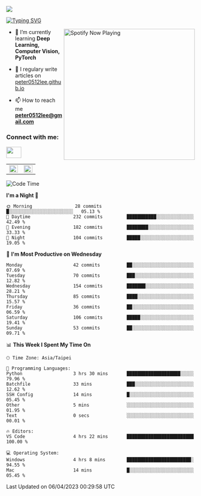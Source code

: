 ![](https://komarev.com/ghpvc/?username=peter0512lee&color=ff69b4)

[![Typing SVG](https://readme-typing-svg.herokuapp.com?color=F742BA&size=22&lines=Hi!+I'm+JYL)](https://git.io/typing-svg)

[<img src="https://spotify-now-playing.peter0512lee.vercel.app/api/spotify-playing" alt="Spotify Now Playing" width="350" align="right" />](https://open.spotify.com/user/21iyoswqgnkoe7peuesmqnhgy)

- 🌱 I’m currently learning **Deep Learning, Computer Vision, PyTorch**

- 📝 I regulary write articles on [peter0512lee.github.io](https://peter0512lee.github.io/)

- 📫 How to reach me **peter0512lee@gmail.com**

<h3 align="left">Connect with me:</h3>
<p align="left">
<a href="https://linkedin.com/in/jie-ying-li-b43a1416b" target="blank"><img align="center" src="https://raw.githubusercontent.com/rahuldkjain/github-profile-readme-generator/master/src/images/icons/Social/linked-in-alt.svg" height="30" width="40" /></a>
<!-- <a href="https://fb.com/peter0512lee" target="blank"><img align="center" src="https://raw.githubusercontent.com/rahuldkjain/github-profile-readme-generator/master/src/images/icons/Social/facebook.svg" alt="peter0512lee" height="30" width="40" /></a> -->
<!-- <a href="https://instagram.com/etiquette_ying" target="blank"><img align="center" src="https://raw.githubusercontent.com/rahuldkjain/github-profile-readme-generator/master/src/images/icons/Social/instagram.svg" alt="etiquette_ying" height="30" width="40" /></a> -->
<!-- <a href="https://medium.com/@peter0512lee" target="blank"><img align="center" src="https://raw.githubusercontent.com/rahuldkjain/github-profile-readme-generator/master/src/images/icons/Social/medium.svg" alt="@peter0512lee" height="30" width="40" /></a> -->
</p>

<table><tr><td valign="top" width="50%">

<img src="https://github-readme-stats-sigma-five.vercel.app/api?username=peter0512lee&hide_border=true&show_icons=true&locale=en&layout=compact&theme=dracula" align="left" style="width: 100%" />

</td><td valign="top" width="50%">

<img src="https://github-readme-stats-sigma-five.vercel.app/api/top-langs?username=peter0512lee&hide_border=true&show_icons=true&locale=en&layout=compact&theme=dracula" align="left" style="width: 100%" />

</td></tr></table>  

<!--START_SECTION:waka-->
![Code Time](http://img.shields.io/badge/Code%20Time-1%2C001%20hrs%2033%20mins-blue)

**I'm a Night 🦉** 

```text
🌞 Morning                28 commits          █░░░░░░░░░░░░░░░░░░░░░░░░   05.13 % 
🌆 Daytime                232 commits         ███████████░░░░░░░░░░░░░░   42.49 % 
🌃 Evening                182 commits         ████████░░░░░░░░░░░░░░░░░   33.33 % 
🌙 Night                  104 commits         █████░░░░░░░░░░░░░░░░░░░░   19.05 % 
```
📅 **I'm Most Productive on Wednesday** 

```text
Monday                   42 commits          ██░░░░░░░░░░░░░░░░░░░░░░░   07.69 % 
Tuesday                  70 commits          ███░░░░░░░░░░░░░░░░░░░░░░   12.82 % 
Wednesday                154 commits         ███████░░░░░░░░░░░░░░░░░░   28.21 % 
Thursday                 85 commits          ████░░░░░░░░░░░░░░░░░░░░░   15.57 % 
Friday                   36 commits          ██░░░░░░░░░░░░░░░░░░░░░░░   06.59 % 
Saturday                 106 commits         █████░░░░░░░░░░░░░░░░░░░░   19.41 % 
Sunday                   53 commits          ██░░░░░░░░░░░░░░░░░░░░░░░   09.71 % 
```


📊 **This Week I Spent My Time On** 

```text
🕑︎ Time Zone: Asia/Taipei

💬 Programming Languages: 
Python                   3 hrs 30 mins       ████████████████████░░░░░   79.96 % 
Batchfile                33 mins             ███░░░░░░░░░░░░░░░░░░░░░░   12.62 % 
SSH Config               14 mins             █░░░░░░░░░░░░░░░░░░░░░░░░   05.45 % 
Other                    5 mins              ░░░░░░░░░░░░░░░░░░░░░░░░░   01.95 % 
Text                     0 secs              ░░░░░░░░░░░░░░░░░░░░░░░░░   00.01 % 

🔥 Editors: 
VS Code                  4 hrs 22 mins       █████████████████████████   100.00 % 

💻 Operating System: 
Windows                  4 hrs 8 mins        ████████████████████████░   94.55 % 
Mac                      14 mins             █░░░░░░░░░░░░░░░░░░░░░░░░   05.45 % 
```


 Last Updated on 06/04/2023 00:29:58 UTC
<!--END_SECTION:waka-->


<!--
**peter0512lee/peter0512lee** is a ✨ _special_ ✨ repository because its `README.md` (this file) appears on your GitHub profile.

